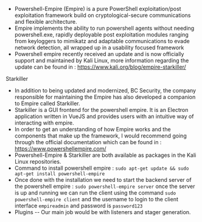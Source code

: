 - Powershell-Empire (Empire) is a pure PowerShell exploitation/post exploitation framework build on cryptological-secure communications and flexible architecture.
- Empire implements the ability to run powershell agents without needing powershell.exe, rapidly deployable post exploitation modules ranging from keyloggers to mimikatz and adaptable communications to evade network detection, all wrapped up in a usability focused framework
- Powershell empire recently received an update and is now officially support and maintained by Kali Linux, more information regarding the update can be found in : https://www.kali.org/blog/empire-starkiller/

Starkiller

- In addition to being updated and modernized, BC Security, the company responsible for maintaining the Empire has also developed a companion to Empire called Starkiller.
- Starkiller is a GUI frontend for the powershell empire. It is an Electron application written in VueJS and provides users with an intuitive way of interacting with empire.
- In order to get an understanding of how Empire works and the components that make up the framework, I would recommend going through the official documentation which can be found in : https://www.powershellempire.com/
- Powershell-Empire & Starkiller are both available as packages in the Kali Linux repositories.
- Command to install powershell empire : `sudo apt-get update && sudo apt-get install powershell-empire`
- Once done with the installation we need to start the backend server of the powershell empire : `sudo powershell-empire server` once the server is up and running we can run the client using the command `sudo powershell-empire client` and the username to login to the client interface `empireadmin` and password is `password123`
- Plugins -- Our main job would be with listeners and stager generation.